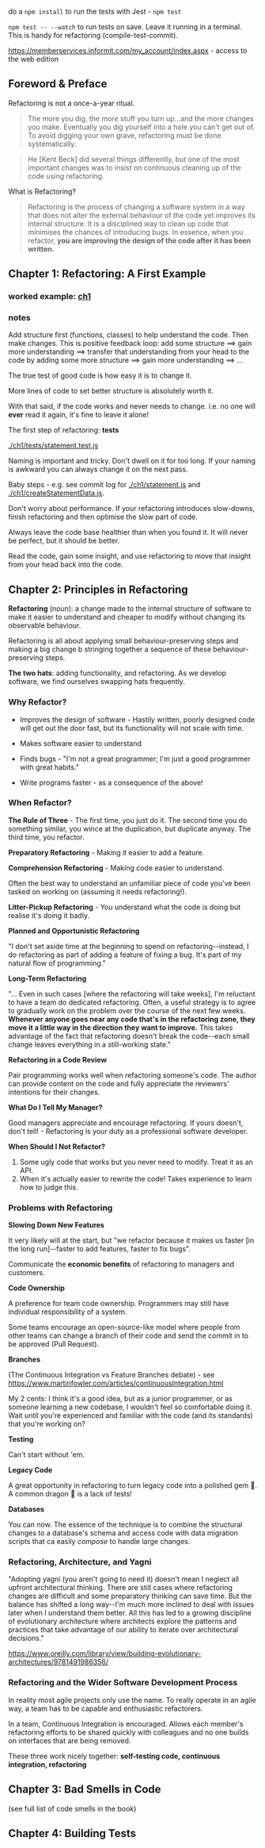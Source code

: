 do a `npm install` to run the tests with Jest - `npm test` 

`npm test -- --watch` to run tests on save. Leave it running in a terminal. This is handy for refactoring (compile-test-commit).  

https://memberservices.informit.com/my_account/index.aspx - access to the web edition

## Foreword & Preface

Refactoring is not a once-a-year ritual.

> The more you dig, the more stuff you turn up...and the more changes you make. Eventually you dig yourself into a hole you can't get out of. To avoid digging your own grave, refactoring must be done systematically. 

> He [Kent Beck] did several things differently, but one of the most important changes was to insist on continuous cleaning up of the code using refactoring.

What is Refactoring?

> Refactoring is the process of changing a software system in a way that does not alter the external behaviour of the code yet improves its internal structure. It is a disciplined way to clean up code that minimises the chances of introducing bugs. In essence, when you refactor, **you are improving the design of the code after it has been written.**

## Chapter 1: Refactoring: A First Example

### worked example: [ch1](./ch1) 

### notes

Add structure first (functions, classes) to help understand the code. Then make changes. This is positive feedback loop: add some structure ==> gain more understanding ==> transfer that understanding from your head to the code by adding some more structure ==> gain more understanding ==> ...

The true test of good code is how easy it is to change it.

More lines of code to set better structure is absolutely worth it.

With that said, if the code works and never needs to change. i.e. no one will **ever** read it again, it's fine to leave it alone!

The first step of refactoring: **tests** 

[./ch1/tests/statement.test.js](./ch1/tests/statement.test.js)

Naming is important and tricky. Don't dwell on it for too long. If your naming is awkward you can always change it on the next pass.

Baby steps - e.g. see commit log for [./ch1/statement.js](https://github.com/thomashoddinott/notes-refactoring-martin-fowler/commits/master/ch1/statement.js) and [./ch1/createStatementData.js](https://github.com/thomashoddinott/notes-refactoring-martin-fowler/commits/master/ch1/createStatementData.js).

Don't worry about performance. If your refactoring introduces slow-downs, finish refactoring and then optimise the slow part of code.

Always leave the code base healthier than when you found it. It will never be perfect, but it should be better. 

Read the code, gain some insight, and use refactoring to move that insight from your head back into the code.

## Chapter 2: Principles in Refactoring

**Refactoring** (noun): a change made to the internal structure of software to make it easier to understand and cheaper to modify without changing its observable behaviour.

Refactoring is all about applying small behaviour-preserving steps and making a big change b stringing together a sequence of these behaviour-preserving steps.

**The two hats**: adding functionality, and refactoring. As we develop software, we find ourselves swapping hats frequently.

### Why Refactor?

- Improves the design of software - Hastily written, poorly designed code will get out the door fast, but its functionality will not scale with time.

- Makes software easier to understand

- Finds bugs - "I'm not a great programmer; I'm just a good programmer with great habits." 

- Write programs faster - as a consequence of the above!

### When Refactor? 

**The Rule of Three** - The first time, you just do it. The second time you do something similar, you wince at the duplication, but duplicate anyway. The third time, you refactor.

**Preparatory Refactoring** - Making it easier to add a feature. 

**Comprehension Refactoring** - Making code easier to understand. 

Often the best way to understand an unfamiliar piece of code you've been tasked on working on (assuming it needs refactoring!).

**Litter-Pickup Refactoring** - You understand what the code is doing but realise it's doing it badly.

**Planned and Opportunistic Refactoring** 

"I don't set aside time at the beginning to spend on refactoring--instead, I do refactoring as part of adding a feature of fixing a bug. It's part of my natural flow of programming."

**Long-Term Refactoring**

"... Even in such cases [where the refactoring will take weeks], I'm reluctant to have a team do dedicated refactoring. Often, a useful strategy is to agree to gradually work on the problem over the course of the next few weeks. **Whenever anyone goes near any code that's in the refactoring zone, they move it a little way in the direction they want to improve.** This takes advantage of the fact that refactoring doesn't break the code--each small change leaves everything in a still-working state."

**Refactoring in a Code Review**

Pair programming works well when refactoring someone's code. The author can provide content on the code and fully appreciate the reviewers' intentions for their changes. 

**What Do I Tell My Manager?**

Good managers appreciate and encourage refactoring. If yours doesn't, don't tell! - Refactoring is your duty as a professional software developer. 

**When Should I Not Refactor?**

1. Some ugly code that works but you never need to modify. Treat it as an API.
2. When it's actually easier to rewrite the code! Takes experience to learn how to judge this.

### Problems with Refactoring

**Slowing Down New Features**

It very likely will at the start, but "we refactor because it makes us faster [in the long run]--faster to add features, faster to fix bugs". 

Communicate the **economic benefits** of refactoring to managers and customers. 

**Code Ownership**

A preference for team code ownership. Programmers may still have individual responsibility of a system. 

Some teams encourage an open-source-like model where people from other teams can change a branch of their code and send the commit in to be approved (Pull Request). 

**Branches**

(The Continuous Integration vs Feature Branches debate) - see https://www.martinfowler.com/articles/continuousIntegration.html

My 2 cents: I think it's a good idea, but as a junior programmer, or as someone learning a new codebase, I wouldn't feel so comfortable doing it. Wait until you're experienced and familiar with the code (and its standards) that you're working on?

**Testing**

Can't start without 'em. 

**Legacy Code**

A great opportunity in refactoring to turn legacy code into a polished gem :gem:. A common dragon :dragon: is a lack of tests! 

**Databases**

You can now. The essence of the technique is to combine the structural changes to a database's schema and access code with data migration scripts that ca easily *compose* to handle large changes.

### Refactoring, Architecture, and Yagni

"Adopting yagni (you aren't going to need it) doesn't mean I neglect all upfront architectural thinking. There are still cases where refactoring changes are difficult and some preparatory thinking can save time. But the balance has shifted a long way--I'm much more inclined to deal with issues later when I understand them better. All this has led to a growing discipline of evolutionary architecture where architects explore the patterns and practices that take advantage of our ability to iterate over architectural decisions."

https://www.oreilly.com/library/view/building-evolutionary-architectures/9781491986356/

### Refactoring and the Wider Software Development Process

In reality most agile projects only use the name. To really operate in an agile way, a team has to be capable and enthusiastic refactorers.

In a team, Continuous Integration is encouraged. Allows each member's refactoring efforts to be shared quickly with colleagues and no one builds on interfaces that are being removed. 

These three work nicely together: **self-testing code, continuous integration, refactoring**

## Chapter 3: Bad Smells in Code

(see full list of code smells in the book)

## Chapter 4: Building Tests



















